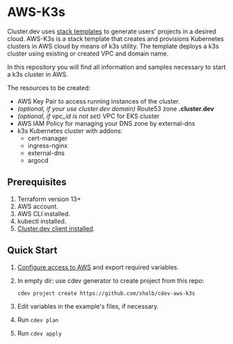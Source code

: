 # AWS-K3s

Cluster.dev uses [stack templates](https://docs.cluster.dev/stack-templates-overview/) to generate users' projects in a desired cloud. AWS-K3s is a stack template that creates and provisions Kubernetes clusters in AWS cloud by means of k3s utility. The template deploys a k3s cluster using existing or created VPC and domain name.

In this repository you will find all information and samples necessary to start a k3s cluster in AWS.  

The resources to be created:

* AWS Key Pair to access running instances of the cluster.
* *(optional, if your use cluster.dev domain)* Route53 zone **<cluster-name>.cluster.dev** 
* *(optional, if vpc_id is not set)* VPC for EKS cluster
* AWS IAM Policy for managing your DNS zone by external-dns
* k3s Kubernetes cluster with addons:
    * cert-manager
    * ingress-nginx
    * external-dns
    * argocd

## Prerequisites

1. Terraform version 13+
2. AWS account.
3. AWS CLI installed.
4. kubectl installed.
5. [Cluster.dev client installed](https://docs.cluster.dev/installation-upgrade/).

## Quick Start

1. [Configure access to AWS](https://docs.cluster.dev/examples-aws-eks/#authentication) and export required variables. 
2. In empty dir: use cdev generator to create project from this repo:
    ```
    cdev project create https://github.com/shalb/cdev-aws-k3s
    ```
  
3. Edit variables in the example's files, if necessary.
4. Run `cdev plan`
5. Run `cdev apply`

